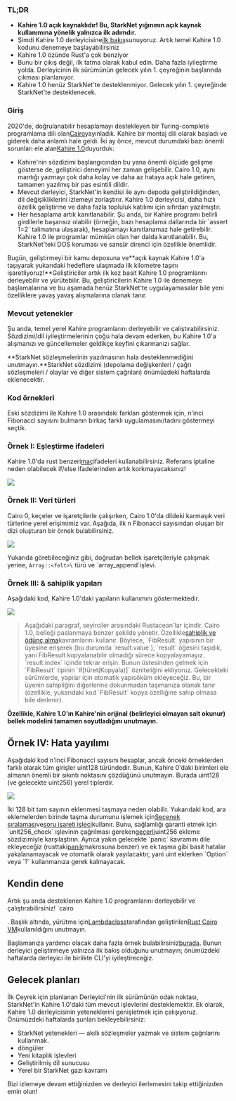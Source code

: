 ### TL;DR

* **Kahire 1.0 açık kaynaklıdır! Bu, StarkNet yığınının açık kaynak kullanımına yönelik yalnızca ilk adımdır.**
* Şimdi Kahire 1.0 derleyicisine[ilk bakış](https://github.com/starkware-libs/cairo)sunuyoruz. Artık temel Kahire 1.0 kodunu denemeye başlayabilirsiniz
* Kahire 1.0 özünde Rust'a çok benziyor
* Bunu bir çıkış değil, ilk tatma olarak kabul edin. Daha fazla iyileştirme yolda. Derleyicinin ilk sürümünün gelecek yılın 1. çeyreğinin başlarında çıkması planlanıyor.
* Kahire 1.0 henüz StarkNet'te desteklenmiyor. Gelecek yılın 1. çeyreğinde StarkNet'te desteklenecek.

### Giriş

2020'de, doğrulanabilir hesaplamayı destekleyen bir Turing-complete programlama dili olan[Cairo](https://eprint.iacr.org/2021/1063.pdf)yayınladık. Kahire bir montaj dili olarak başladı ve giderek daha anlamlı hale geldi. İki ay önce, mevcut durumdaki bazı önemli sorunları ele alan[Kahire 1.0](https://medium.com/starkware/cairo-1-0-aa96eefb19a0)duyurduk:

* Kahire'nin sözdizimi başlangıcından bu yana önemli ölçüde gelişme gösterse de, geliştirici deneyimi her zaman gelişebilir. Cairo 1.0, aynı mantığı yazmayı çok daha kolay ve daha az hataya açık hale getiren, tamamen yazılmış bir pas esintili dildir.
* Mevcut derleyici, StarkNet'in kendisi ile aynı depoda geliştirildiğinden, dil değişikliklerini izlemeyi zorlaştırır. Kahire 1.0 derleyicisi, daha hızlı özellik geliştirme ve daha fazla topluluk katılımı için sıfırdan yazılmıştır.
* Her hesaplama artık kanıtlanabilir. Şu anda, bir Kahire programı belirli girdilerle başarısız olabilir (örneğin, bazı hesaplama dallarında bir \`assert 1=2\` talimatına ulaşarak), hesaplamayı kanıtlanamaz hale getirebilir. Kahire 1.0 ile programlar mümkün olan her dalda kanıtlanabilir. Bu, StarkNet'teki DOS koruması ve sansür direnci için özellikle önemlidir.

Bugün, geliştirmeyi bir kamu deposuna ve**açık kaynak Kahire 1.0'a taşıyarak yukarıdaki hedeflere ulaşmada ilk kilometre taşını işaretliyoruz!**Geliştiriciler artık ilk kez basit Kahire 1.0 programlarını derleyebilir ve yürütebilir. Bu, geliştiricilerin Kahire 1.0 ile denemeye başlamalarına ve bu aşamada henüz StarkNet'te uygulayamasalar bile yeni özelliklere yavaş yavaş alışmalarına olanak tanır.

### Mevcut yetenekler

Şu anda, temel yerel Kahire programlarını derleyebilir ve çalıştırabilirsiniz. Sözdizimi/dil iyileştirmelerinin çoğu hala devam ederken, bu Kahire 1.0'a alışmanızı ve güncellemeler geldikçe keyfini çıkarmanızı sağlar.

**StarkNet sözleşmelerinin yazılmasının hala desteklenmediğini unutmayın.**StarkNet sözdizimi (depolama değişkenleri / çağrı sözleşmeleri / olaylar ve diğer sistem çağrıları) önümüzdeki haftalarda eklenecektir.

### Kod örnekleri

Eski sözdizimi ile Kahire 1.0 arasındaki farkları göstermek için, n'inci Fibonacci sayısını bulmanın birkaç farklı uygulamasını/tadını göstermeyi seçtik.

### Örnek I: Eşleştirme ifadeleri

Kahire 1.0'da rust benzeri[maç](https://doc.rust-lang.org/rust-by-example/flow_control/match.html?highlight=match#match)ifadeleri kullanabilirsiniz. Referans iptaline neden olabilecek if/else ifadelerinden artık korkmayacaksınız!

![](/assets/code01.png)

### Örnek II: Veri türleri

Cairo 0, keçeler ve işaretçilerle çalışırken, Cairo 1.0'da dildeki karmaşık veri türlerine yerel erişimimiz var. Aşağıda, ilk n Fibonacci sayısından oluşan bir dizi oluşturan bir örnek bulabilirsiniz.

![](/assets/code02.png)

Yukarıda görebileceğiniz gibi, doğrudan bellek işaretçileriyle çalışmak yerine, `Array::<felt>\` türü ve \`array_append\`işlevi.

### Örnek III: & sahiplik yapıları

Aşağıdaki kod, Kahire 1.0'daki yapıların kullanımını göstermektedir.

![](/assets/code03.png)

> Aşağıdaki paragraf, seyirciler arasındaki Rustacean'lar içindir. Cairo 1.0, belleği paslanmaya benzer şekilde yönetir. Özellikle[sahiplik ve ödünç alma](https://doc.rust-lang.org/book/ch04-01-what-is-ownership.html)kavramlarını kullanır. Böylece, \`FibResult\` yapısının bir üyesine erişerek (bu durumda \`result.value\`), \`result\` öğesini taşıdık, yani FibResult kopyalanabilir olmadığı sürece kopyalayamayız. \`result.index\` içinde tekrar erişin. Bunun üstesinden gelmek için \`FibResult\` tipinin \`#\[türet(Kopyala)]\` özniteliğini ekliyoruz. Gelecekteki sürümlerde, yapılar için otomatik yapısöküm ekleyeceğiz. Bu, bir üyenin sahipliğini diğerlerine dokunmadan taşımanıza olanak tanır (özellikle, yukarıdaki kod \`FibResult\` kopya özelliğine sahip olmasa bile derlenir).

**Özellikle, Kahire 1.0'ın Kahire'nin orijinal (belirleyici olmayan salt okunur) bellek modelini tamamen soyutladığını unutmayın.**

## Örnek IV: Hata yayılımı

Aşağıdaki kod n'inci Fibonacci sayısını hesaplar, ancak önceki örneklerden farklı olarak tüm girişler uint128 türündedir. Bunun, Kahire 0'daki birimleri ele almanın önemli bir sıkıntı noktasını çözdüğünü unutmayın. Burada uint128 (ve gelecekte uint256) yerel tiplerdir.

![](/assets/0_s8bhjf_ade3carmi.png)

İki 128 bit tam sayının eklenmesi taşmaya neden olabilir. Yukarıdaki kod, ara eklemelerden birinde taşma durumunu işlemek için[Seçenek sıralaması](https://doc.rust-lang.org/rust-by-example/std/option.html)ve[soru işareti işleci](https://doc.rust-lang.org/rust-by-example/std/result/question_mark.html)kullanır. Bunu, sağlamlığı garanti etmek için \`unit256_check\` işlevinin çağrılması gereken[geçerli](https://github.com/starkware-libs/cairo-lang/blob/9889fbd522edc5eff603356e1912e20642ae20af/src/starkware/cairo/common/uint256.cairo#L31)uint256 ekleme sözdizimiyle karşılaştırın. Ayrıca yakın gelecekte \`panic\` kavramını dile ekleyeceğiz (rusttaki[panik](https://doc.rust-lang.org/rust-by-example/std/panic.html)makrosuna benzer) ve ek taşma gibi basit hatalar yakalanamayacak ve otomatik olarak yayılacaktır, yani uint eklerken \`Option\` veya \`?\` kullanmanıza gerek kalmayacak.

## Kendin dene

Artık şu anda desteklenen Kahire 1.0 programlarını derleyebilir ve çalıştırabilirsiniz! \`cairo</a>

. Başlık altında, yürütme için[Lambdaclass](https://lambdaclass.com/)tarafından geliştirilen[Rust Cairo VM](https://github.com/lambdaclass/cairo-rs)kullanıldığını unutmayın.</p> 

Başlamanıza yardımcı olacak daha fazla örnek bulabilirsiniz[burada](https://github.com/starkware-libs/cairo2/tree/main/examples). Bunun derleyici geliştirmeye yalnızca ilk bakış olduğunu unutmayın; önümüzdeki haftalarda derleyici ile birlikte CLI'yi iyileştireceğiz.



## Gelecek planları

İlk Çeyrek için planlanan Derleyici'nin ilk sürümünün odak noktası, StarkNet'in Kahire 1.0'daki tüm mevcut işlevlerini desteklemektir. Ek olarak, Kahire 1.0 derleyicisinin yeteneklerini genişletmek için çalışıyoruz. Önümüzdeki haftalarda şunları bekleyebilirsiniz:

* StarkNet yetenekleri — akıllı sözleşmeler yazmak ve sistem çağrılarını kullanmak.
* döngüler
* Yeni kitaplık işlevleri
* Geliştirilmiş dil sunucusu
* Yerel bir StarkNet gazı kavramı

Bizi izlemeye devam ettiğinizden ve derleyici ilerlemesini takip ettiğinizden emin olun!